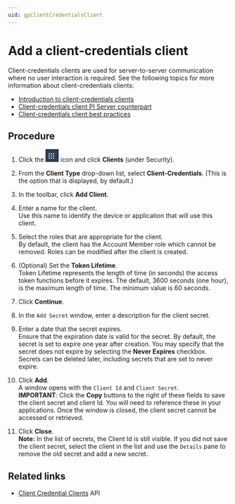 ```yaml
---
uid: gpClientCredentialsClient
---
```

# Add a client-credentials client

Client-credentials clients are used for server-to-server communication where no user interaction is required. See the following topics for more information about client-credentials clients:

- [Introduction to client-credentials clients](xref:ccClients#client-credentials-client)
- [Client-credentials client PI Server counterpart](xref:ccClients#client-credentials-pi-server)
- [Client-credentials client best practices](xref:ccClients#client-credentials-bp)

## Procedure

1. Click the ![Menu icon](../images/menu-icon.png) icon and click **Clients** (under Security).

1. From the **Client Type** drop-down list, select **Client-Credentials**. (This is the option that is displayed, by default.)

1. In the toolbar, click **Add Client**.

1. Enter a name for the client.  
   Use this name to identify the device or application that will use this client.

1. Select the roles that are appropriate for the client.  
   By default, the client has the Account Member role which cannot be removed. Roles can be modified after the client is created.

1. (Optional) Set the **Token Lifetime**.  
   Token Lifetime represents the length of time (in seconds) the access token functions before it expires. The default, 3600 seconds (one hour), is the maximum length of time. The minimum value is 60 seconds.

1. Click **Continue**.

1. In the `Add Secret` window, enter a description for the client secret.

1. Enter a date that the secret expires.  
   Ensure that the expiration date is valid for the secret. By default, the secret is set to expire one year after creation. You may specify that the secret does not expire by selecting the **Never Expires** checkbox. Secrets can be deleted later, including secrets that are set to never expire.

1. Click **Add**.  
   A window opens with the `Client Id` and `Client Secret`.  
   **IMPORTANT**:  Click the **Copy** buttons to the right of these fields to save the client secret and client Id. You will need to reference these in your applications. Once the window is closed, the client secret cannot be accessed or retrieved.
   
1. Click **Close**.  
   **Note:** In the list of secrets, the Client Id is still visible. If you did not save the client secret, select the client in the list and use the `Details` pane to remove the old secret and add a new secret.

## Related links

- [Client Credential Clients](xref:identityClientCredentialClient) API